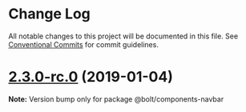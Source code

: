 # Change Log

All notable changes to this project will be documented in this file.
See [Conventional Commits](https://conventionalcommits.org) for commit guidelines.

# [2.3.0-rc.0](https://github.com/bolt-design-system/bolt/tree/master/packages/components/bolt-navbar/compare/v2.2.1...v2.3.0-rc.0) (2019-01-04)

**Note:** Version bump only for package @bolt/components-navbar
